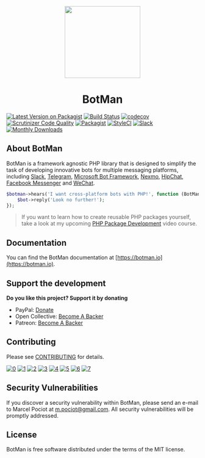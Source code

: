 <p align="center"><img height="188" width="198" src="https://botman.io/img/botman.png"></p>
<h1 align="center">BotMan</h1>

[![Latest Version on Packagist](https://img.shields.io/packagist/v/botman/botman.svg?style=flat-square)](https://packagist.org/packages/botman/botman)
[![Build Status](https://travis-ci.org/botman/botman.svg?branch=2.0)](https://travis-ci.org/botman/botman)
[![codecov](https://codecov.io/gh/botman/botman/branch/master/graph/badge.svg)](https://codecov.io/gh/botman/botman)
[![Scrutinizer Code Quality](https://scrutinizer-ci.com/g/botman/botman/badges/quality-score.png?b=master)](https://scrutinizer-ci.com/g/botman/botman/?branch=master)
[![Packagist](https://img.shields.io/packagist/l/botman/botman.svg)]()
[![StyleCI](https://styleci.io/repos/65017574/shield?branch=master)](https://styleci.io/repos/65017574)
[![Slack](https://rauchg-slackin-jtdkltstsj.now.sh/badge.svg)](https://rauchg-slackin-jtdkltstsj.now.sh)
[![Monthly Downloads](https://img.shields.io/packagist/dm/botman/botman.svg?style=flat-square)](https://packagist.org/packages/botman/botman)

## About BotMan

BotMan is a framework agnostic PHP library that is designed to simplify the task of developing innovative bots for multiple messaging platforms, including [Slack](https://slack.com), [Telegram](https://telegram.org), [Microsoft Bot Framework](https://dev.botframework.com), [Nexmo](https://www.nexmo.com), [HipChat](https://www.hipchat.com), [Facebook Messenger](https://www.messenger.com) and [WeChat](https://web.wechat.com).

```php
$botman->hears('I want cross-platform bots with PHP!', function (BotMan $bot) {
    $bot->reply('Look no further!');
});
```

> If you want to learn how to create reusable PHP packages yourself, take a look at my upcoming [PHP Package Development](https://phppackagedevelopment.com) video course.

## Documentation

You can find the BotMan documentation at [https://botman.io](https://botman.io).

## Support the development
**Do you like this project? Support it by donating**

- PayPal: [Donate](https://www.paypal.com/cgi-bin/webscr?cmd=_donations&business=m%2epociot%40googlemail%2ecom&lc=CY&item_name=BotMan&no_note=0&currency_code=EUR&bn=PP%2dDonationsBF%3abtn_donateCC_LG%2egif%3aNonHostedGuest)
- Open Collective: [Become A Backer](https://opencollective.com/botman)
- Patreon: [Become A Backer](https://www.patreon.com/botman)

## Contributing

Please see [CONTRIBUTING](CONTRIBUTING.md) for details.

[![0](https://sourcerer.io/fame/sergey48k/botman/botman/images/0)](https://sourcerer.io/fame/sergey48k/botman/botman/links/0)
[![1](https://sourcerer.io/fame/sergey48k/botman/botman/images/1)](https://sourcerer.io/fame/sergey48k/botman/botman/links/1)
[![2](https://sourcerer.io/fame/sergey48k/botman/botman/images/2)](https://sourcerer.io/fame/sergey48k/botman/botman/links/2)
[![3](https://sourcerer.io/fame/sergey48k/botman/botman/images/3)](https://sourcerer.io/fame/sergey48k/botman/botman/links/3)
[![4](https://sourcerer.io/fame/sergey48k/botman/botman/images/4)](https://sourcerer.io/fame/sergey48k/botman/botman/links/4)
[![5](https://sourcerer.io/fame/sergey48k/botman/botman/images/5)](https://sourcerer.io/fame/sergey48k/botman/botman/links/5)
[![6](https://sourcerer.io/fame/sergey48k/botman/botman/images/6)](https://sourcerer.io/fame/sergey48k/botman/botman/links/6)
[![7](https://sourcerer.io/fame/sergey48k/botman/botman/images/7)](https://sourcerer.io/fame/sergey48k/botman/botman/links/7)

## Security Vulnerabilities

If you discover a security vulnerability within BotMan, please send an e-mail to Marcel Pociot at m.pociot@gmail.com. All security vulnerabilities will be promptly addressed.

## License

BotMan is free software distributed under the terms of the MIT license.
 
